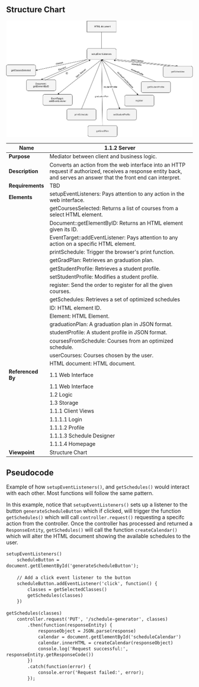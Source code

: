 ## Structure Chart

![](TeamThreeFiles/1.1.2%20Server%20SC.svg)

| Name| 1.1.2 Server                   |
| --------------------------------------- | ------------------------------------- |
| __Purpose__      | Mediator between client and business logic.       |
| __Description__  | Converts an action from the web interface into an HTTP request if authorized, receives a response entity back, and serves an answer that the front end can interpret. |
| __Requirements__ | TBD                                               |
| __Elements__     | setupEventListeners: Pays attention to any action in the web interface.|
||getCoursesSelected: Returns a list of courses from a select HTML element.
||Document::getElementByID: Returns an HTML element given its ID.|
||EventTarget::addEventListener: Pays attention to any action on a specific HTML element.|
||printSchedule: Trigger the browser's print function.|
||getGradPlan: Retrieves an graduation plan.|
||getStudentProfile: Retrieves a student profile.|
||setStudentProfile: Modifies a student profile.|
||register: Send the order to register for all the given courses.|
||getSchedules: Retrieves a set of optimized schedules|
||ID: HTML element ID.|
||Element: HTML Element.|
||graduationPlan: A graduation plan in JSON format.|
||studentProfile: A student profile in JSON format.|
||coursesFromSchedule: Courses from an optimized schedule.|
||userCourses: Courses chosen by the user.|
||HTML document: HTML document.|
| __Referenced By__ | 1.1 Web Interface                                   |
|                 | 1.1 Web Interface                                   |
|                  | 1.2 Logic|      
|                  | 1.3 Storage
|                  | 1.1.1 Client Views                                  |
|                  | 1.1.1.1 Login                                         |
|                  | 1.1.1.2 Profile                                       |
|                  | 1.1.1.3 Schedule Designer                             |
|                  | 1.1.1.4 Homepage                                      |
| __Viewpoint__    | Structure Chart |


## Pseudocode 

Example of how `setupEventListeners()`, and `getSchedules()` would interact with each other. Most functions will follow the same pattern.

In this example, notice that `setupEventListeners()` sets up a listener to the button `generateScheduleButton` which if clicked, will trigger the function `getSchedules()` which will call `controller.request()` requesting a specifc action from the controller. Once the controller has processed and returned a `ResponseEntity`, `getSchedules()` will call the function `createCalendar()` which will alter the HTML document showing the available schedules to the user.

``` 
setupEventListeners() 
    scheduleButton = document.getElementById('generateScheduleButton');

    // Add a click event listener to the button
    scheduleButton.addEventListener('click', function() {
        classes = getSelectedClasses()
        getSchedules(classes)
    })

getSchedules(classes)    
    controller.request('PUT', '/schedule-generator', classes)
        .then(function(responseEntity) {           
            responseObject = JSON.parse(response)
            calendar = document.getElementById('scheduleCalendar')
            calendar.innerHTML = createCalendar(responseObject)  
            console.log('Request successful:', responseEntity.getResponseCode())   
        })
        .catch(function(error) {
            console.error('Request failed:', error);
        });
```